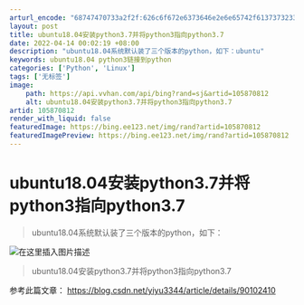 ```yaml
---
arturl_encode: "68747470733a2f2f:626c6f672e6373646e2e6e65742f613737323330343431392f:61727469636c652f64657461696c732f313035383730383132"
layout: post
title: ubuntu18.04安装python3.7并将python3指向python3.7
date: 2022-04-14 00:02:19 +08:00
description: "ubuntu18.04系统默认装了三个版本的python，如下：ubuntu"
keywords: ubuntu18.04 python3链接到python
categories: ['Python', 'Linux']
tags: ['无标签']
image:
    path: https://api.vvhan.com/api/bing?rand=sj&artid=105870812
    alt: ubuntu18.04安装python3.7并将python3指向python3.7
artid: 105870812
render_with_liquid: false
featuredImage: https://bing.ee123.net/img/rand?artid=105870812
featuredImagePreview: https://bing.ee123.net/img/rand?artid=105870812
---
```


# ubuntu18.04安装python3.7并将python3指向python3.7

> ubuntu18.04系统默认装了三个版本的python，如下：

![在这里插入图片描述](https://i-blog.csdnimg.cn/blog_migrate/f9c1d02af56bae4738a639f8248e376f.png)

> ubuntu18.04安装python3.7并将python3指向python3.7

参考此篇文章：
<https://blog.csdn.net/yiyu3344/article/details/90102410>